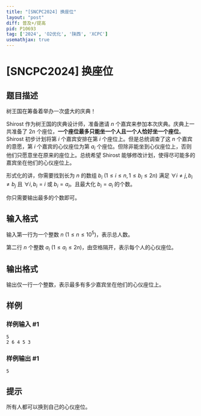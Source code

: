 ```yaml
---
title: "[SNCPC2024] 换座位"
layout: "post"
diff: 普及+/提高
pid: P10693
tag: ['2024', 'O2优化', '陕西', 'XCPC']
usemathjax: true
---
```


# [SNCPC2024] 换座位
## 题目描述

树王国在筹备着举办一次盛大的庆典！

Shirost 作为树王国的庆典设计师，准备邀请 $n$ 个嘉宾来参加本次庆典。庆典上一共准备了 $2n$ 个座位，**一个座位最多只能坐一个人且一个人恰好坐一个座位**。Shirost 初步计划将第 $i$ 个嘉宾安排在第 $i$ 个座位上。但是总统调查了这 $n$ 个嘉宾的意愿，第 $i$ 个嘉宾的心仪座位为第 $a_i$ 个座位。但除非能坐到心仪座位上，否则他们只愿意坐在原来的座位上。总统希望 Shirost 能够修改计划，使得尽可能多的嘉宾坐在他们的心仪座位上。

形式化的讲，你需要找到长为 $n$ 的数组 $b_i$ ($1 \leq i \leq n, 1 \leq b_i \leq 2n$) 满足 $\forall i \neq j,b_i \neq b_j$ 且 $\forall i, b_i=i$ 或 $b_i=a_i$。且最大化 $b_i = a_i$ 的个数。

你只需要输出最多的个数即可。
## 输入格式

输入第一行为一个整数 $n$ ($1 \leq n \leq 10^{5}$)，表示总人数。

第二行 $n$ 个整数 $a_i$ ($1 \leq a_i \leq 2n$)，由空格隔开，表示每个人的心仪座位。

## 输出格式

输出仅一行一个整数，表示最多有多少嘉宾坐在他们的心仪座位上。
## 样例

### 样例输入 #1
```
5
2 6 4 5 3

```
### 样例输出 #1
```
5

```
## 提示



所有人都可以换到自己的心仪座位。

